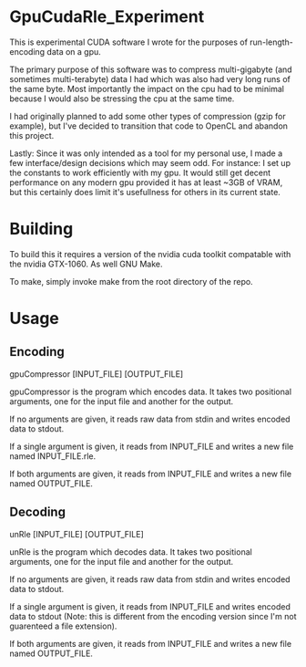 # GpuCudaRle_Experiment

This is experimental CUDA software I wrote for the purposes of run-length-encoding data on a gpu.

The primary purpose of this software was to compress multi-gigabyte (and sometimes multi-terabyte) data I had which was also had very long runs of the same byte. Most importantly the impact on the cpu had to be minimal because I would also be stressing the cpu at the same time.

I had originally planned to add some other types of compression (gzip for example), but I've decided to transition that code to OpenCL and abandon this project.

Lastly: Since it was only intended as a tool for my personal use, I made a few interface/design decisions which may seem odd. For instance: I set up the constants to work efficiently with my gpu. It would still get decent performance on any modern gpu provided it has at least ~3GB of VRAM, but this certainly does limit it's usefullness for others in its current state.


# Building

To build this it requires a version of the nvidia cuda toolkit compatable with the nvidia GTX-1060. As well GNU Make.

To make, simply invoke make from the root directory of the repo.


# Usage
## Encoding

gpuCompressor [INPUT_FILE] [OUTPUT_FILE]

gpuCompressor is the program which encodes data. It takes two positional arguments, one for the input file and another for the output.

If no arguments are given, it reads raw data from stdin and writes encoded data to stdout.

If a single argument is given, it reads from INPUT_FILE and writes a new file named INPUT_FILE.rle.

If both arguments are given, it reads from INPUT_FILE and writes a new file named OUTPUT_FILE.


## Decoding

unRle [INPUT_FILE] [OUTPUT_FILE]

unRle is the program which decodes data. It takes two positional arguments, one for the input file and another for the output.

If no arguments are given, it reads raw data from stdin and writes encoded data to stdout.

If a single argument is given, it reads from INPUT_FILE and writes encoded data to stdout (Note: this is different from the encoding version since I'm not guarenteed a file extension).

If both arguments are given, it reads from INPUT_FILE and writes a new file named OUTPUT_FILE.
